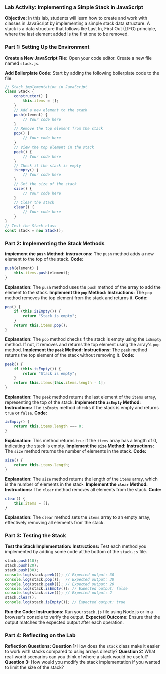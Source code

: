 ### Lab Activity: Implementing a Simple Stack in JavaScript

**Objective:** 
In this lab, students will learn how to create and work with classes in JavaScript by implementing a simple stack data structure. A stack is a data structure that follows the Last In, First Out (LIFO) principle, where the last element added is the first one to be removed.


### Part 1: Setting Up the Environment

**Create a New JavaScript File:**
Open your code editor.
Create a new file named `stack.js`.

**Add Boilerplate Code:**
Start by adding the following boilerplate code to the file:
   ```javascript
   // Stack implementation in JavaScript
   class Stack {
       constructor() {
           this.items = [];
       }
       // Add a new element to the stack
       push(element) {
           // Your code here
       }
       // Remove the top element from the stack
       pop() {
           // Your code here
       }
       // View the top element in the stack
       peek() {
           // Your code here
       }
       // Check if the stack is empty
       isEmpty() {
           // Your code here
       }
       // Get the size of the stack
       size() {
           // Your code here
       }
       // Clear the stack
       clear() {
           // Your code here
       }
   }
   // Test the Stack class
   const stack = new Stack();
   ```

### Part 2: Implementing the Stack Methods

**Implement the `push` Method:**
**Instructions:** The `push` method adds a new element to the top of the stack.
**Code:**
   ```javascript
   push(element) {
       this.items.push(element);
   }
   ```
**Explanation:** The `push` method uses the `push` method of the array to add the element to the stack.
**Implement the `pop` Method:**
**Instructions:** The `pop` method removes the top element from the stack and returns it.
**Code:**
   ```javascript
   pop() {
       if (this.isEmpty()) {
           return "Stack is empty";
       }
       return this.items.pop();
   }
   ```
**Explanation:** The `pop` method checks if the stack is empty using the `isEmpty` method. If not, it removes and returns the top element using the array's `pop` method.
**Implement the `peek` Method:**
**Instructions:** The `peek` method returns the top element of the stack without removing it.
**Code:**
   ```javascript
   peek() {
       if (this.isEmpty()) {
           return "Stack is empty";
       }
       return this.items[this.items.length - 1];
   }
   ```
**Explanation:** The `peek` method returns the last element of the `items` array, representing the top of the stack.
**Implement the `isEmpty` Method:**
**Instructions:** The `isEmpty` method checks if the stack is empty and returns `true` or `false`.
**Code:**
   ```javascript
   isEmpty() {
       return this.items.length === 0;
   }
   ```
**Explanation:** This method returns `true` if the `items` array has a length of 0, indicating the stack is empty.
**Implement the `size` Method:**
**Instructions:** The `size` method returns the number of elements in the stack.
**Code:**
   ```javascript
   size() {
       return this.items.length;
   }
   ```
**Explanation:** The `size` method returns the length of the `items` array, which is the number of elements in the stack.
**Implement the `clear` Method:**
**Instructions:** The `clear` method removes all elements from the stack.
**Code:**
   ```javascript
   clear() {
       this.items = [];
   }
   ```
**Explanation:** The `clear` method sets the `items` array to an empty array, effectively removing all elements from the stack.

### Part 3: Testing the Stack
**Test the Stack Implementation:**
**Instructions:** Test each method you implemented by adding some code at the bottom of the `stack.js` file.
   ```javascript
   stack.push(10);
   stack.push(20);
   stack.push(30);
   console.log(stack.peek()); // Expected output: 30
   console.log(stack.pop());  // Expected output: 30
   console.log(stack.peek()); // Expected output: 20
   console.log(stack.isEmpty()); // Expected output: false
   console.log(stack.size()); // Expected output: 2
   stack.clear();
   console.log(stack.isEmpty()); // Expected output: true
   ```
**Run the Code:**
**Instructions:** Run your `stack.js` file using Node.js or in a browser's console to verify the output.
**Expected Outcome:** Ensure that the output matches the expected output after each operation.

### Part 4: Reflecting on the Lab
**Reflection Questions:**
**Question 1:** How does the `stack` class make it easier to work with stacks compared to using arrays directly?
**Question 2:** What real-world scenarios can you think of where a stack would be useful?
**Question 3:** How would you modify the stack implementation if you wanted to limit the size of the stack?









